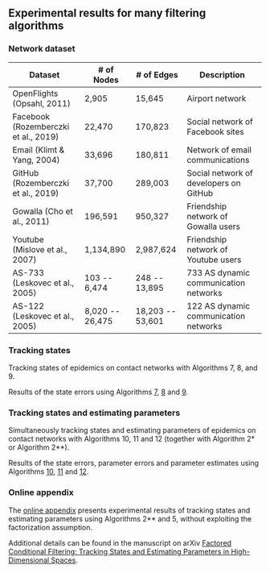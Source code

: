 ## Experimental results for many filtering algorithms

### Network dataset
| Dataset | \# of Nodes | \# of Edges | Description |
| ------- | ----------- | ----------- | ----------- |
| OpenFlights (Opsahl, 2011) | 2,905 | 15,645 | Airport network |
| Facebook (Rozemberczki et al., 2019) | 22,470 | 170,823 | Social network of Facebook sites |
| Email (Klimt & Yang, 2004) | 33,696 | 180,811 | Network of email communications |
| GitHub (Rozemberczki et al., 2019) | 37,700 | 289,003 | Social network of developers on GitHub |
| Gowalla (Cho et al., 2011) | 196,591 | 950,327 | Friendship network of Gowalla users |
| Youtube (Mislove et al., 2007) | 1,134,890 | 2,987,624 | Friendship network of Youtube users |
| AS-733 (Leskovec et al., 2005) | 103 -- 6,474 | 248 -- 13,895 | 733 AS dynamic communication networks |
| AS-122 (Leskovec et al., 2005) | 8,020 -- 26,475 | 18,203 -- 53,601 | 122 AS dynamic communication networks |


### Tracking states

Tracking states of epidemics on contact networks with Algorithms 7, 8, and 9.

Results of the state errors using Algorithms [7](experiments/algorithm_7), [8](experiments/algorithm_8) and [9](experiments/algorithm_9).


### Tracking states and estimating parameters

Simultaneously tracking states and estimating parameters of epidemics on contact networks with Algorithms 10, 11 and 12 (together with Algorithm 2* or Algorithm 2**).

Results of the state errors, parameter errors and parameter estimates using Algorithms [10](experiments/algorithm_10), [11](experiments/algorithm_11) and [12](experiments/algorithm_12).


### Online appendix

The [online appendix](online_appendix.pdf) presents experimental results of tracking states and estimating parameters using Algorithms 2** and 5, without exploiting the factorization assumption.

Additional details can be found in the manuscript on arXiv [Factored Conditional Filtering: Tracking States and Estimating Parameters in High-Dimensional Spaces](https://arxiv.org/abs/2206.02178).
